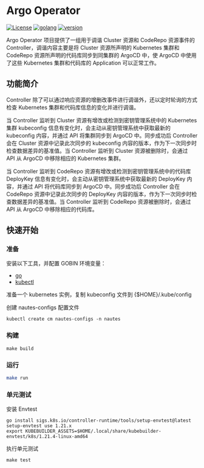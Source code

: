 # Argo Operator
[![License](https://img.shields.io/badge/License-Apache%202.0-blue.svg)](https://opensource.org/licenses/Apache-2.0)
[![golang](https://img.shields.io/badge/golang-v1.17.13-brightgreen)](https://go.dev/doc/install)
[![version](https://img.shields.io/badge/version-v0.3.0-green)]()

Argo Operator 项目提供了一组用于调谐 Cluster 资源和 CodeRepo 资源事件的 Controller，调谐内容主要是将 Cluster 资源所声明的 Kubernetes 集群和 CodeRepo 资源所声明的代码库同步到同集群的 ArgoCD 中，使 ArgoCD 中使用了这些 Kubernetes 集群和代码库的 Application 可以正常工作。

## 功能简介

Controller 除了可以通过响应资源的增删改事件进行调谐外，还以定时轮询的方式检查 Kubernetes 集群和代码库信息的变化并进行调谐。

当 Controller 监听到 Cluster 资源有增改或检测到密钥管理系统中的 Kubernetes 集群 kubeconfig 信息有变化时，会主动从密钥管理系统中获取最新的 kubeconfig 内容，并通过 API 将集群同步到 ArgoCD 中。同步成功后 Controller 会在 Cluster 资源中记录此次同步的 kubeconfig 内容的版本，作为下一次同步时检查数据差异的基准值。当 Controller 监听到 Cluster 资源被删除时，会通过 API 从 ArgoCD 中移除相应的 Kubernetes 集群。

当 Controller 监听到 CodeRepo 资源有增改或检测到密钥管理系统中的代码库 DeployKey 信息有变化时，会主动从密钥管理系统中获取最新的 DeployKey 内容，并通过 API 将代码库同步到 ArgoCD 中。同步成功后 Controller 会在 CodeRepo 资源中记录此次同步的 DeployKey 内容的版本，作为下一次同步时检查数据差异的基准值。当 Controller 监听到 CodeRepo 资源被删除时，会通过 API 从 ArgoCD 中移除相应的代码库。

## 快速开始

### 准备

安装以下工具，并配置 GOBIN 环境变量：

- [go](https://golang.org/dl/)
- [kubectl](https://kubernetes.io/docs/tasks/tools/)

准备一个 kubernetes 实例，复制 kubeconfig 文件到 {$HOME}/.kube/config

创建 nautes-configs 配置文件

```
kubectl create cm nautes-configs -n nautes
```

### 构建

```
make build
```

### 运行

```bash
make run
```

### 单元测试

安装 Envtest

```shell
go install sigs.k8s.io/controller-runtime/tools/setup-envtest@latest
setup-envtest use 1.21.x
export KUBEBUILDER_ASSETS=$HOME/.local/share/kubebuilder-envtest/k8s/1.21.4-linux-amd64
```

执行单元测试

```shell
make test
```

